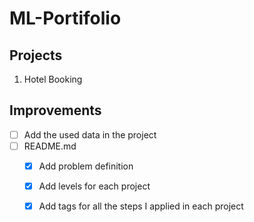 # ML-Portifolio

## Projects

1. Hotel Booking

## Improvements
- [ ] Add the used data in the project
- [ ] README.md
  - [x] Add problem definition
  - [x] Add levels for each project
  - [x] Add tags for all the steps I applied in each project
  
  

